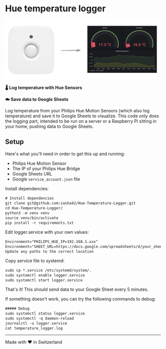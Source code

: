 # Hue temperature logger

![Temperature logging](TempLogger.png)

**🌡 Log temperature with Hue Sensors**

**☁️ Save data to Google Sheets**


Log temperature from your Philips Hue Motion Sensors (which also log temperature) and save it to Google Sheets to visualize. This code only does the logging part, intended to be run on a server or a Raspberry Pi sitting in your home, pushing data to Google Sheets.


## Setup
Here's what you'll need in order to get this up and running:
- Philips Hue Motion Sensor
- The IP of your Philips Hue Bridge
- Google Sheets URL
- Google  `service_account.json` file

Install dependencies:
```
# Install dependencies
git clone git@github.com:sasha42/Hue-Temperature-Logger.git
cd Hue-Temperature-Logger/
python3 -m venv venv
source venv/bin/activate
pip install -r requirements.txt
```

Edit logger.service with your own values:
```
Environment="PHILIPS_HUE_IP=192.168.1.xxx"
Environment="SHEET_URL=https://docs.google.com/spreadsheets/d/your_sheet_id_here/edit#gid=0"
Update any paths to the correct location
```

Copy service file to systemd:
```
sudo cp *.service /etc/systemd/system/.
sudo systemctl enable logger.service
sudo systemctl start logger.service
```

That's it! This should send data to your Google Sheet every 5 minutes.

If something doesn't work, you can try the following commands to debug:

```
##### Debug
sudo systemctl status logger.service
sudo systemctl -q daemon-reload
journalctl -u logger.service
cat temperature_logger.log
```

---

Made with ♥️ in Switzerland